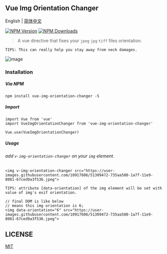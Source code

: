 ## Vue Img Orientation Changer
English | [简体中文](./README-zh_CN.md)

[![NPM Version][npm-image]][npm-url]
[![NPM Downloads][downloads-image]][downloads-url]

> A vue directive that fixes your `jpeg`  `jpg`  `tiff` files orientation.

` TIPS: This can really help you stay away from neck damages. `

![image](https://user-images.githubusercontent.com/10917606/51384914-b0469b00-1b58-11e9-924b-53c8ae374c2c.png)


### Installation

##### Via NPM
```
npm install vue-img-orientation-changer -S
```

##### Import 
```
import Vue from 'vue'
import VueImgOrientationChanger from 'vue-img-orientation-changer'

Vue.use(VueImgOrientationChanger)
```

##### Usage

###### add `v-img-orientation-changer` on your `img` element.

```
<img v-img-orientation-changer src="https://user-images.githubusercontent.com/10917606/51309472-735aa580-1a7f-11e9-8081-67ced9a3f536.jpeg">
```

` TIPS: attribute [data-orientation] of the img element will be set with value of img's exif orientation. `

```
// final DOM is like below
// means this img orientation is 6;
<img data-orientation="6" src="https://user-images.githubusercontent.com/10917606/51309472-735aa580-1a7f-11e9-8081-67ced9a3f536.jpeg">
```

## LICENSE

[MIT](LICENSE)

[npm-image]: https://img.shields.io/npm/v/vue-img-orientation-changer.svg
[npm-url]: https://npmjs.org/package/vue-img-orientation-changer
[downloads-image]: https://img.shields.io/npm/dm/vue-img-orientation-changer.svg
[downloads-url]: https://npmjs.org/package/vue-img-orientation-changer
